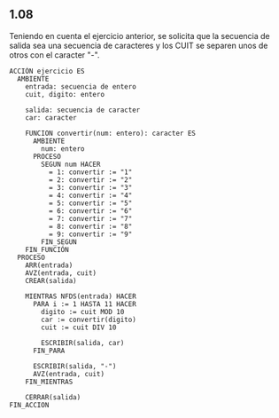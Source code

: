 ## 1.08
Teniendo en cuenta el ejercicio anterior, se solicita que la secuencia de salida sea una secuencia de caracteres
y los CUIT se separen unos de otros con el caracter "-".


```
ACCIÓN ejercicio ES
  AMBIENTE
    entrada: secuencia de entero
    cuit, digito: entero

    salida: secuencia de caracter
    car: caracter

    FUNCION convertir(num: entero): caracter ES
      AMBIENTE
        num: entero
      PROCESO
        SEGUN num HACER
          = 1: convertir := "1"
          = 2: convertir := "2"
          = 3: convertir := "3"
          = 4: convertir := "4"
          = 5: convertir := "5"
          = 6: convertir := "6"
          = 7: convertir := "7"
          = 8: convertir := "8"
          = 9: convertir := "9"
        FIN_SEGUN
    FIN_FUNCIÓN
  PROCESO
    ARR(entrada)
    AVZ(entrada, cuit)
    CREAR(salida)

    MIENTRAS NFDS(entrada) HACER
      PARA i := 1 HASTA 11 HACER
        digito := cuit MOD 10
        car := convertir(digito)
        cuit := cuit DIV 10

        ESCRIBIR(salida, car)
      FIN_PARA

      ESCRIBIR(salida, "-")
      AVZ(entrada, cuit)
    FIN_MIENTRAS

    CERRAR(salida)
FIN_ACCION
```
